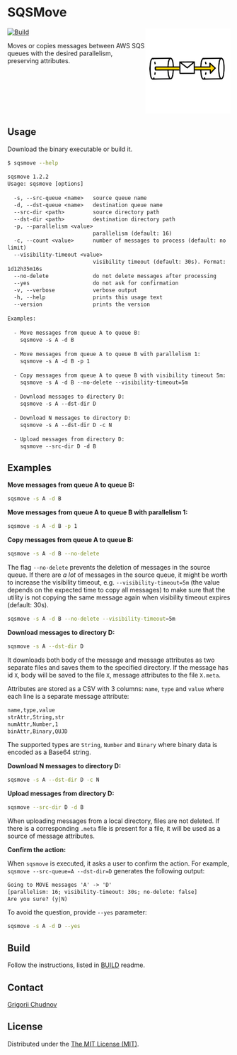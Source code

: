 # SQSMove

<img src="res/img/logo192.png" width="192px" height="192px" align="right" />

[![Build](https://github.com/gchudnov/sqsmove/actions/workflows/ci.yml/badge.svg)](https://github.com/gchudnov/sqsmove/actions/workflows/ci.yml)

Moves or copies messages between AWS SQS queues with the desired parallelism, preserving attributes.

<br clear="right" /><!-- Turn off the wrapping for the logo image. -->

## Usage

Download the binary executable or build it.

```bash
$ sqsmove --help
```

```text
sqsmove 1.2.2
Usage: sqsmove [options]

  -s, --src-queue <name>   source queue name
  -d, --dst-queue <name>   destination queue name
  --src-dir <path>         source directory path
  --dst-dir <path>         destination directory path
  -p, --parallelism <value>
                           parallelism (default: 16)
  -c, --count <value>      number of messages to process (default: no limit)
  --visibility-timeout <value>
                           visibility timeout (default: 30s). Format: 1d12h35m16s
  --no-delete              do not delete messages after processing
  --yes                    do not ask for confirmation
  -v, --verbose            verbose output
  -h, --help               prints this usage text
  --version                prints the version

Examples:

  - Move messages from queue A to queue B:
    sqsmove -s A -d B

  - Move messages from queue A to queue B with parallelism 1:
    sqsmove -s A -d B -p 1

  - Copy messages from queue A to queue B with visibility timeout 5m:
    sqsmove -s A -d B --no-delete --visibility-timeout=5m

  - Download messages to directory D:
    sqsmove -s A --dst-dir D

  - Download N messages to directory D:
    sqsmove -s A --dst-dir D -c N

  - Upload messages from directory D:
    sqsmove --src-dir D -d B
```

## Examples

**Move messages from queue A to queue B:**

```bash
sqsmove -s A -d B
```

**Move messages from queue A to queue B with parallelism 1:**

```bash
sqsmove -s A -d B -p 1
```

**Copy messages from queue A to queue B:**

```bash
sqsmove -s A -d B --no-delete
```

The flag `--no-delete` prevents the deletion of messages in the source queue. If there are *a lot* of messages in the source queue, it might be worth to increase the visibility timeout, e.g. `--visibility-timeout=5m` (the value depends on the expected time to copy all messages) to make sure that the utility is not copying the same message again when visibility timeout expires (default: 30s).

```bash
sqsmove -s A -d B --no-delete --visibility-timeout=5m
```

**Download messages to directory D:**

```bash
sqsmove -s A --dst-dir D
```

It downloads both body of the message and message attributes as two separate files and saves them to the specified directory.
If the message has id `X`, body will be saved to the file `X`, message attributes to the file `X.meta`.

Attributes are stored as a CSV with 3 columns: `name`, `type` and `value` where each line is a separate message attribute:

```text
name,type,value
strAttr,String,str
numAttr,Number,1
binAttr,Binary,QUJD
```

The supported types are `String`, `Number` and `Binary` where binary data is encoded as a Base64 string.

**Download N messages to directory D:**

```bash
sqsmove -s A --dst-dir D -c N
```

**Upload messages from directory D:**

```bash
sqsmove --src-dir D -d B
```

When uploading messages from a local directory, files are not deleted. If there is a corresponding `.meta` file is present for a file, it will be used as a source of message attributes.

**Confirm the action:**

When `sqsmove` is executed, it asks a user to confirm the action.
For example, `sqsmove --src-queue=A --dst-dir=D` generates the following output:

```text
Going to MOVE messages 'A' -> 'D'
[parallelism: 16; visibility-timeout: 30s; no-delete: false]
Are you sure? (y|N)
```

To avoid the question, provide `--yes` parameter:

```bash
sqsmove -s A -d D --yes
```

## Build

Follow the instructions, listed in [BUILD](res/graalvm/BUILD.md) readme.

## Contact

[Grigorii Chudnov](mailto:g.chudnov@gmail.com)

## License

Distributed under the [The MIT License (MIT)](LICENSE).
